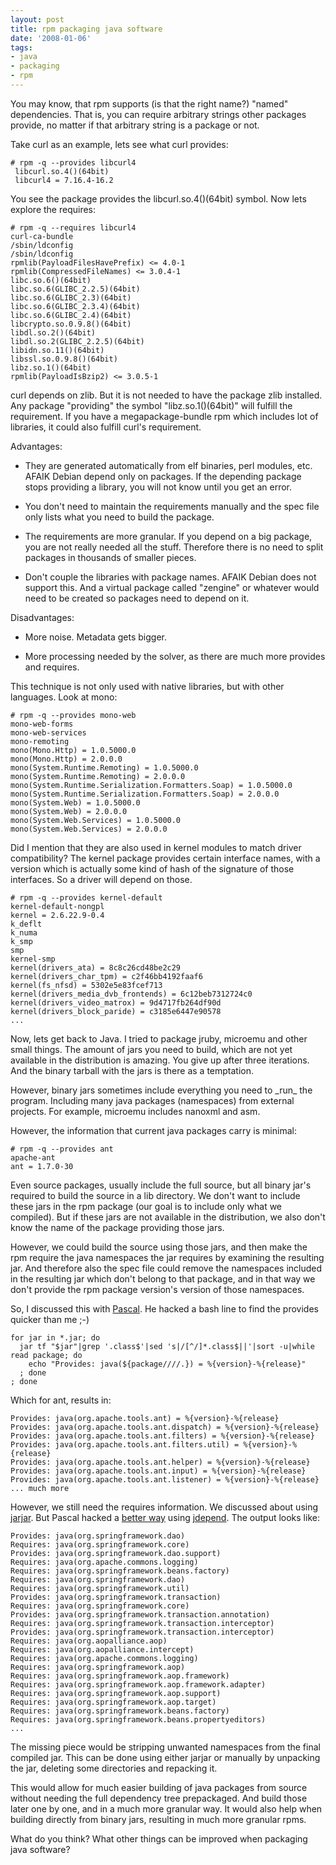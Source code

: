 ```yaml
---
layout: post
title: rpm packaging java software
date: '2008-01-06'
tags:
- java
- packaging
- rpm
---
```


You may know, that rpm supports (is that the right name?) "named" dependencies. That is, you can require arbitrary strings other packages provide, no matter if that arbitrary string is a package or not.

Take curl as an example, lets see what curl provides:

```
# rpm -q --provides libcurl4
 libcurl.so.4()(64bit)
 libcurl4 = 7.16.4-16.2
```

You see the package provides the libcurl.so.4()(64bit) symbol. Now lets explore the requires:

```
# rpm -q --requires libcurl4
curl-ca-bundle
/sbin/ldconfig
/sbin/ldconfig
rpmlib(PayloadFilesHavePrefix) <= 4.0-1
rpmlib(CompressedFileNames) <= 3.0.4-1
libc.so.6()(64bit)
libc.so.6(GLIBC_2.2.5)(64bit)
libc.so.6(GLIBC_2.3)(64bit)
libc.so.6(GLIBC_2.3.4)(64bit)
libc.so.6(GLIBC_2.4)(64bit)
libcrypto.so.0.9.8()(64bit)
libdl.so.2()(64bit)
libdl.so.2(GLIBC_2.2.5)(64bit)
libidn.so.11()(64bit)
libssl.so.0.9.8()(64bit)
libz.so.1()(64bit)
rpmlib(PayloadIsBzip2) <= 3.0.5-1
```

curl depends on zlib. But it is not needed to have the package zlib installed. Any package "providing" the symbol "libz.so.1()(64bit)" will fulfill the requirement. If you have a megapackage-bundle rpm which includes lot of libraries, it could also fulfill curl's requirement.

Advantages:

* They are generated automatically from elf binaries, perl modules, etc. AFAIK Debian depend only on packages. If the depending package stops providing a library, you will not know until you get an error.

* You don't need to maintain the requirements manually and the spec file only lists what you need to build the package.

* The requirements are more granular. If you depend on a big package, you are not really needed all the stuff. Therefore there is no need to split packages in thousands of smaller pieces.

* Don't couple the libraries with package names. AFAIK Debian does not support this. And a virtual package called "zengine" or whatever would need to be created so packages need to depend on it.

Disadvantages:

* More noise. Metadata gets bigger.

* More processing needed by the solver, as there are much more provides and requires.

This technique is not only used with native libraries, but with other languages. Look at mono:

```
# rpm -q --provides mono-web
mono-web-forms
mono-web-services
mono-remoting
mono(Mono.Http) = 1.0.5000.0
mono(Mono.Http) = 2.0.0.0
mono(System.Runtime.Remoting) = 1.0.5000.0
mono(System.Runtime.Remoting) = 2.0.0.0
mono(System.Runtime.Serialization.Formatters.Soap) = 1.0.5000.0
mono(System.Runtime.Serialization.Formatters.Soap) = 2.0.0.0
mono(System.Web) = 1.0.5000.0
mono(System.Web) = 2.0.0.0
mono(System.Web.Services) = 1.0.5000.0
mono(System.Web.Services) = 2.0.0.0
```

Did I mention that they are also used in kernel modules to match driver compatibility? The kernel package provides certain interface names, with a version which is actually some kind of hash of the signature of those interfaces. So a driver will depend on those.

```
# rpm -q --provides kernel-default
kernel-default-nongpl
kernel = 2.6.22.9-0.4
k_deflt
k_numa
k_smp
smp
kernel-smp
kernel(drivers_ata) = 8c8c26cd48be2c29
kernel(drivers_char_tpm) = c2f46bb4192faaf6
kernel(fs_nfsd) = 5302e5e83fcef713
kernel(drivers_media_dvb_frontends) = 6c12beb7312724c0
kernel(drivers_video_matrox) = 9d4717fb264df90d
kernel(drivers_block_paride) = c3185e6447e90578
...
```

Now, lets get back to Java. I tried to package jruby, microemu and other small things. The amount of jars you need to build, which are not yet available in the distribution is amazing. You give up after three iterations. And the binary tarball with the jars is there as a temptation.

However, binary jars sometimes include everything you need to \_run\_ the program. Including many java packages (namespaces) from external projects. For example, microemu includes nanoxml and asm.

However, the information that current java packages carry is minimal:

```
# rpm -q --provides ant
apache-ant
ant = 1.7.0-30
```

Even source packages, usually include the full source, but all binary jar's required to build the source in a lib directory. We don't want to include these jars in the rpm package (our goal is to include only what we compiled). But if these jars are not available in the distribution, we also don't know the name of the package providing those jars.

However, we could build the source using those jars, and then make the rpm require the java namespaces the jar requires by examining the resulting jar. And therefore also the spec file could remove the namespaces included in the resulting jar which don't belong to that package, and in that way we don't provide the rpm package version's version of those namespaces.

So, I discussed this with [Pascal][2]. He hacked a bash line to find the provides quicker than me ;-)

```
for jar in *.jar; do
  jar tf "$jar"|grep '.class$'|sed 's|/[^/]*.class$||'|sort -u|while read package; do
    echo "Provides: java(${package////.}) = %{version}-%{release}"
  ; done
; done
```

Which for ant, results in:

```
Provides: java(org.apache.tools.ant) = %{version}-%{release}
Provides: java(org.apache.tools.ant.dispatch) = %{version}-%{release}
Provides: java(org.apache.tools.ant.filters) = %{version}-%{release}
Provides: java(org.apache.tools.ant.filters.util) = %{version}-%{release}
Provides: java(org.apache.tools.ant.helper) = %{version}-%{release}
Provides: java(org.apache.tools.ant.input) = %{version}-%{release}
Provides: java(org.apache.tools.ant.listener) = %{version}-%{release}
... much more
```

However, we still need the requires information. We discussed about using [jarjar][4]. But Pascal hacked a [better way][3] using [jdepend][1]. The output looks like:

```
Provides: java(org.springframework.dao)
Requires: java(org.springframework.core)
Provides: java(org.springframework.dao.support)
Requires: java(org.apache.commons.logging)
Requires: java(org.springframework.beans.factory)
Requires: java(org.springframework.dao)
Requires: java(org.springframework.util)
Provides: java(org.springframework.transaction)
Requires: java(org.springframework.core)
Provides: java(org.springframework.transaction.annotation)
Requires: java(org.springframework.transaction.interceptor)
Provides: java(org.springframework.transaction.interceptor)
Requires: java(org.aopalliance.aop)
Requires: java(org.aopalliance.intercept)
Requires: java(org.apache.commons.logging)
Requires: java(org.springframework.aop)
Requires: java(org.springframework.aop.framework)
Requires: java(org.springframework.aop.framework.adapter)
Requires: java(org.springframework.aop.support)
Requires: java(org.springframework.aop.target)
Requires: java(org.springframework.beans.factory)
Requires: java(org.springframework.beans.propertyeditors)
...
```

The missing piece would be stripping unwanted namespaces from the final compiled jar. This can be done using either jarjar or manually by unpacking the jar, deleting some directories and repacking it.

This would allow for much easier building of java packages from source without needing the full dependency tree prepackaged. And build those later one by one, and in a much more granular way. It would also help when building directly from binary jars, resulting in much more granular rpms.

What do you think? What other things can be improved when packaging java software?

[1]: http://clarkware.com/software/JDepend.html  
[2]: http://dev-loki.blogspot.com/  
[3]: http://linux01.gwdg.de/~pbleser/files/rpm/java/FindRequires.java  
[4]: http://code.google.com/p/jarjar/

